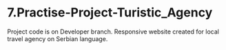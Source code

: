 # 7.Practise-Project-Turistic_Agency
Project code is on Developer branch. Responsive website created for local travel agency on Serbian language.
